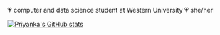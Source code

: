 💗 computer and data science student at Western University
💗 she/her

[![Priyanka's GitHub stats](https://github-readme-stats.vercel.app/api?username=priyankabangalore&theme=omni)](https://github.com/priyankabangalore/github-readme-stats)
